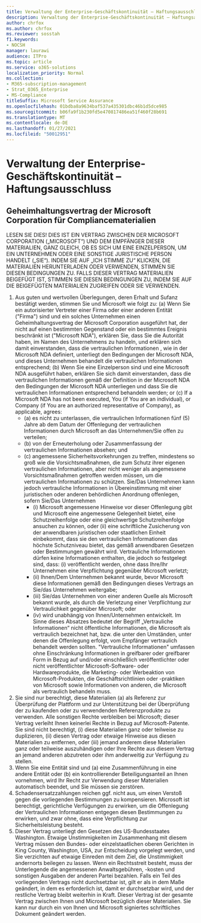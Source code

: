 ```yaml
---
title: Verwaltung der Enterprise-Geschäftskontinuität – Haftungsausschluss
description: Verwaltung der Enterprise-Geschäftskontinuität – Haftungsausschluss
author: chrfox
ms.author: chrfox
ms.reviewer: sosstah
f1.keywords:
- NOCSH
manager: laurawi
audience: ITPro
ms.topic: article
ms.service: o365-solutions
localization_priority: Normal
ms.collection:
- M365-subscription-management
- Strat_O365_Enterprise
- MS-Compliance
titleSuffix: Microsoft Service Assurance
ms.openlocfilehash: 01bdba8a9634baf537a435301dbc46b1d5dce985
ms.sourcegitcommit: b06fa9f1b230fd5e470817486ea51f460f28b691
ms.translationtype: MT
ms.contentlocale: de-DE
ms.lasthandoff: 01/27/2021
ms.locfileid: "50012951"
---
```

# <a name="enterprise-business-continuity-management-legal-disclaimer"></a>Verwaltung der Enterprise-Geschäftskontinuität – Haftungsausschluss

## <a name="microsoft-corporation-non-disclosure-agreement-for-compliance-materials"></a>Geheimhaltungsvertrag der Microsoft Corporation für Compliancematerialien

LESEN SIE DIES! DIES IST EIN VERTRAG ZWISCHEN DER MICROSOFT CORPORATION („MICROSOFT“) UND DEM EMPFÄNGER DIESER MATERIALIEN, GANZ GLEICH, OB ES SICH UM EINE EINZELPERSON, UM EIN UNTERNEHMEN ODER EINE SONSTIGE JURISTISCHE PERSON HANDELT („SIE“). INDEM SIE AUF „ICH STIMME ZU“ KLICKEN, DIE MATERIALIEN HERUNTERLADEN ODER VERWENDEN, STIMMEN SIE DIESEN BEDINGUNGEN ZU. FALLS DIESER VERTRAG MATERIALIEN BEIGEFÜGT IST, STIMMEN SIE DIESEN BEDINGUNGEN ZU, INDEM SIE AUF DIE BEIGEFÜGTEN MATERIALIEN ZUGREIFEN ODER SIE VERWENDEN.

1. Aus guten und wertvollen Überlegungen, deren Erhalt und Sufanz bestätigt werden, stimmen Sie und Microsoft wie folgt zu: (a) Wenn Sie ein autorisierter Vertreter einer Firma oder einer anderen Entität ("Firma") sind und ein solches Unternehmen einen Geheimhaltungsvertrag der Microsoft Corporation ausgeführt hat, der nicht auf einen bestimmten Gegenstand oder ein bestimmtes Ereignis beschränkt ist ("Microsoft NDA"), erklären Sie, dass Sie die Autorität haben, im Namen des Unternehmens zu handeln, und erklären sich damit einverstanden, dass die vertraulichen Informationen , wie in der Microsoft NDA definiert, unterliegt den Bedingungen der Microsoft NDA, und dieses Unternehmen behandelt die vertraulichen Informationen entsprechend; (b) Wenn Sie eine Einzelperson sind und eine Microsoft NDA ausgeführt haben, erklären Sie sich damit einverstanden, dass die vertraulichen Informationen gemäß der Definition in der Microsoft NDA den Bedingungen der Microsoft NDA unterliegen und dass Sie die vertraulichen Informationen entsprechend behandeln werden; or (c) If a Microsoft NDA has not been executed, You (if You are an individual), or Company (if You are an authorized representative of Company), as applicable, agrees: 
    - (a) es nicht zu unterlassen, die vertraulichen Informationen fünf (5) Jahre ab dem Datum der Offenlegung der vertraulichen Informationen durch Microsoft an das Unternehmen/Sie offen zu verteilen; 
    - (b) von der Erneuterholung oder Zusammenfassung der vertraulichen Informationen absehen; und 
    - (c) angemessene Sicherheitsvorkehrungen zu treffen, mindestens so groß wie die Vorsichtsmaßnahmen, die zum Schutz ihrer eigenen vertraulichen Informationen, aber nicht weniger als angemessene Vorsichtsmaßnahmen getroffen werden müssen, um die vertraulichen Informationen zu schützen. Sie/Das Unternehmen kann jedoch vertrauliche Informationen in Übereinstimmung mit einer juristischen oder anderen behördlichen Anordnung offenlegen, sofern Sie/Das Unternehmen 
        - (i) Microsoft angemessene Hinweise vor dieser Offenlegung gibt und Microsoft eine angemessene Gelegenheit bietet, eine Schutzreihenfolge oder eine gleichwertige Schutzreihenfolge ansuchen zu können, oder (ii) eine schriftliche Zusicherung von der anwendbaren juristischen oder staatlichen Einheit einbekommt, dass sie den vertraulichen Informationen das höchste Schutzniveau bietet, das gemäß anwendbaren Gesetzen oder Bestimmungen gewährt wird. Vertrauliche Informationen dürfen keine Informationen enthalten, die jedoch so festgelegt sind, dass: (i) veröffentlicht werden, ohne dass Ihre/Ihr Unternehmen eine Verpflichtung gegenüber Microsoft verletzt; 
        - (ii) Ihnen/Dem Unternehmen bekannt wurde, bevor Microsoft diese Informationen gemäß den Bedingungen dieses Vertrags an Sie/das Unternehmen weitergabe;
        - (iii) Sie/das Unternehmen von einer anderen Quelle als Microsoft bekannt wurde, als durch die Verletzung einer Verpflichtung zur Vertraulichkeit gegenüber Microsoft; oder
        - (iv) wird unabhängig von Ihnen/Unternehmen entwickelt. Im Sinne dieses Absatzes bedeutet der Begriff „Vertrauliche Informationen“ nicht öffentliche Informationen, die Microsoft als vertraulich bezeichnet hat, bzw. die unter den Umständen, unter denen die Offenlegung erfolgt, vom Empfänger vertraulich behandelt werden sollten. "Vertrauliche Informationen" umfassen ohne Einschränkung Informationen in greifbarer oder greifbarer Form in Bezug auf und/oder einschließlich veröffentlichter oder nicht veröffentlichter Microsoft-Software- oder Hardwareprodukte, die Marketing- oder Werbeaktion von Microsoft-Produkten, die Geschäftsrichtlinien oder -praktiken von Microsoft sowie Informationen von anderen, die Microsoft als vertraulich behandeln muss.
2. Sie sind nur berechtigt, diese Materialien (a) als Referenz zur Überprüfung der Plattform und zur Unterstützung bei der Überprüfung der zu kaufenden oder zu verwendenden Referenzprodukte zu verwenden. Alle sonstigen Rechte verbleiben bei Microsoft; dieser Vertrag verleiht Ihnen keinerlei Rechte in Bezug auf Microsoft-Patente. Sie sind nicht berechtigt, (i) diese Materialien ganz oder teilweise zu duplizieren, (ii) diesen Vertrag oder etwaige Hinweise aus diesen Materialien zu entfernen, oder (iii) jemand anderem diese Materialien ganz oder teilweise auszuhändigen oder Ihre Rechte aus diesem Vertrag an jemand anderen abzutreten oder ihm anderweitig zur Verfügung zu stellen. 
3. Wenn Sie eine Entität sind und (a) eine Zusammenführung in eine andere Entität oder (b) ein kontrollierender Beteiligungsanteil an Ihnen vornehmen, wird Ihr Recht zur Verwendung dieser Materialien automatisch beendet, und Sie müssen sie zerstören. 
4. Schadensersatzzahlungen reichen ggf. nicht aus, um einen Verstoß gegen die vorliegenden Bestimmungen zu kompensieren.  Microsoft ist berechtigt, gerichtliche Verfügungen zu erwirken, um die Offenlegung der Vertraulichen Informationen entgegen diesen Bestimmungen zu erwirken, und zwar ohne, dass eine Verpflichtung zur Sicherheitsleistung besteht.  
5. Dieser Vertrag unterliegt den Gesetzen des US-Bundesstaates Washington. Etwaige Unstimmigkeiten im Zusammenhang mit diesem Vertrag müssen den Bundes- oder einzelstaatlichen oberen Gerichten in King County, Washington, USA, zur Entscheidung vorgelegt werden, und Sie  verzichten auf etwaige Einreden mit dem Ziel,  die Unstimmigkeit andernorts beilegen zu lassen. Wenn ein Rechtsstreit besteht, muss der Unterlegende die angemessenen Anwaltsgebühren, -kosten und sonstigen Ausgaben der anderen Partei bezahlen. Falls ein Teil des vorliegenden Vertrags nicht durchsetzbar ist, gilt er als in dem Maße geändert, in dem es erforderlich ist, damit er durchsetzbar wird, und der restliche Vertrag bleibt weiterhin in Kraft. Dieser Vertrag ist der gesamte Vertrag zwischen Ihnen und Microsoft bezüglich dieser Materialien. Sie kann nur durch ein von Ihnen und Microsoft signiertes schriftliches Dokument geändert werden.
